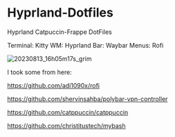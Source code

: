 # Hyprland-Dotfiles
Hyprland Catpuccin-Frappe DotFiles

Terminal: Kitty
WM: Hyprland
Bar: Waybar
Menus: Rofi

![20230813_16h05m17s_grim](https://github.com/FyrN22/Hyprland-Dotfiles/assets/118836819/81c0baa8-2036-43e6-8db1-0c70d18206e0)


I took some from here:

https://github.com/adi1090x/rofi

https://github.com/shervinsahba/polybar-vpn-controller

https://github.com/catppuccin/catppuccin

https://github.com/christitustech/mybash

